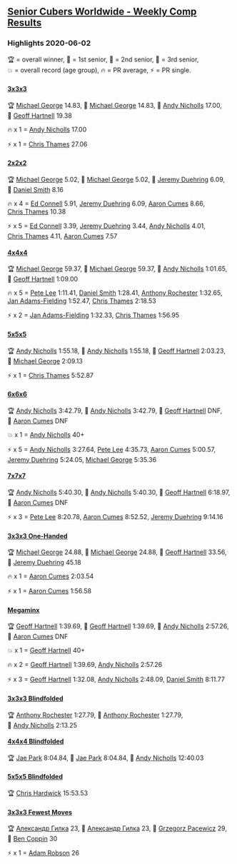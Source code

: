 <style>table {white-space: nowrap;}</style>

## [Senior Cubers Worldwide - Weekly Comp Results](/scw-comp/results/)
### Highlights 2020-06-02

<span style="white-space: nowrap;">🏆 = overall winner</span>, <span style="white-space: nowrap;">🥇 = 1st senior</span>, <span style="white-space: nowrap;">🥈 = 2nd senior</span>, <span style="white-space: nowrap;">🥉 = 3rd senior</span>, <span style="white-space: nowrap;">💥 = overall record (age group)</span>, <span style="white-space: nowrap;">🔥 = PR average</span>, <span style="white-space: nowrap;">⚡ = PR single</span>.

#### [3x3x3](333.md)

<span style="white-space: nowrap;">🏆 [Michael George](../../persons/michael_george/333.md) 14.83</span>, <span style="white-space: nowrap;">🥇 [Michael George](../../persons/michael_george/333.md) 14.83</span>, <span style="white-space: nowrap;">🥈 [Andy Nicholls](../../persons/andy_nicholls/333.md) 17.00</span>, <span style="white-space: nowrap;">🥉 [Geoff Hartnell](../../persons/geoff_hartnell/333.md) 19.38</span>

🔥 x 1 = <span style="white-space: nowrap;">[Andy Nicholls](../../persons/andy_nicholls/333.md) 17.00</span>

⚡ x 1 = <span style="white-space: nowrap;">[Chris Thames](../../persons/chris_thames/333.md) 27.06</span>

#### [2x2x2](222.md)

<span style="white-space: nowrap;">🏆 [Michael George](../../persons/michael_george/222.md) 5.02</span>, <span style="white-space: nowrap;">🥇 [Michael George](../../persons/michael_george/222.md) 5.02</span>, <span style="white-space: nowrap;">🥈 [Jeremy Duehring](../../persons/jeremy_duehring/222.md) 6.09</span>, <span style="white-space: nowrap;">🥉 [Daniel Smith](../../persons/daniel_smith/222.md) 8.16</span>

🔥 x 4 = <span style="white-space: nowrap;">[Ed Connell](../../persons/ed_connell/222.md) 5.91</span>, <span style="white-space: nowrap;">[Jeremy Duehring](../../persons/jeremy_duehring/222.md) 6.09</span>, <span style="white-space: nowrap;">[Aaron Cumes](../../persons/aaron_cumes/222.md) 8.66</span>, <span style="white-space: nowrap;">[Chris Thames](../../persons/chris_thames/222.md) 10.38</span>

⚡ x 5 = <span style="white-space: nowrap;">[Ed Connell](../../persons/ed_connell/222.md) 3.39</span>, <span style="white-space: nowrap;">[Jeremy Duehring](../../persons/jeremy_duehring/222.md) 3.44</span>, <span style="white-space: nowrap;">[Andy Nicholls](../../persons/andy_nicholls/222.md) 4.01</span>, <span style="white-space: nowrap;">[Chris Thames](../../persons/chris_thames/222.md) 4.11</span>, <span style="white-space: nowrap;">[Aaron Cumes](../../persons/aaron_cumes/222.md) 7.57</span>

#### [4x4x4](444.md)

<span style="white-space: nowrap;">🏆 [Michael George](../../persons/michael_george/444.md) 59.37</span>, <span style="white-space: nowrap;">🥇 [Michael George](../../persons/michael_george/444.md) 59.37</span>, <span style="white-space: nowrap;">🥈 [Andy Nicholls](../../persons/andy_nicholls/444.md) 1:01.65</span>, <span style="white-space: nowrap;">🥉 [Geoff Hartnell](../../persons/geoff_hartnell/444.md) 1:09.00</span>

🔥 x 5 = <span style="white-space: nowrap;">[Pete Lee](../../persons/pete_lee/444.md) 1:11.41</span>, <span style="white-space: nowrap;">[Daniel Smith](../../persons/daniel_smith/444.md) 1:28.41</span>, <span style="white-space: nowrap;">[Anthony Rochester](../../persons/anthony_rochester/444.md) 1:32.65</span>, <span style="white-space: nowrap;">[Jan Adams-Fielding](../../persons/jan_adams_fielding/444.md) 1:52.47</span>, <span style="white-space: nowrap;">[Chris Thames](../../persons/chris_thames/444.md) 2:18.53</span>

⚡ x 2 = <span style="white-space: nowrap;">[Jan Adams-Fielding](../../persons/jan_adams_fielding/444.md) 1:32.33</span>, <span style="white-space: nowrap;">[Chris Thames](../../persons/chris_thames/444.md) 1:56.95</span>

#### [5x5x5](555.md)

<span style="white-space: nowrap;">🏆 [Andy Nicholls](../../persons/andy_nicholls/555.md) 1:55.18</span>, <span style="white-space: nowrap;">🥇 [Andy Nicholls](../../persons/andy_nicholls/555.md) 1:55.18</span>, <span style="white-space: nowrap;">🥈 [Geoff Hartnell](../../persons/geoff_hartnell/555.md) 2:03.23</span>, <span style="white-space: nowrap;">🥉 [Michael George](../../persons/michael_george/555.md) 2:09.13</span>

⚡ x 1 = <span style="white-space: nowrap;">[Chris Thames](../../persons/chris_thames/555.md) 5:52.87</span>

#### [6x6x6](666.md)

<span style="white-space: nowrap;">🏆 [Andy Nicholls](../../persons/andy_nicholls/666.md) 3:42.79</span>, <span style="white-space: nowrap;">🥇 [Andy Nicholls](../../persons/andy_nicholls/666.md) 3:42.79</span>, <span style="white-space: nowrap;">🥈 [Geoff Hartnell](../../persons/geoff_hartnell/666.md) DNF</span>, <span style="white-space: nowrap;">🥉 [Aaron Cumes](../../persons/aaron_cumes/666.md) DNF</span>

💥 x 1 = <span style="white-space: nowrap;">[Andy Nicholls](../../persons/andy_nicholls/666.md) 40+</span>

⚡ x 5 = <span style="white-space: nowrap;">[Andy Nicholls](../../persons/andy_nicholls/666.md) 3:27.64</span>, <span style="white-space: nowrap;">[Pete Lee](../../persons/pete_lee/666.md) 4:35.73</span>, <span style="white-space: nowrap;">[Aaron Cumes](../../persons/aaron_cumes/666.md) 5:00.57</span>, <span style="white-space: nowrap;">[Jeremy Duehring](../../persons/jeremy_duehring/666.md) 5:24.05</span>, <span style="white-space: nowrap;">[Michael George](../../persons/michael_george/666.md) 5:35.36</span>

#### [7x7x7](777.md)

<span style="white-space: nowrap;">🏆 [Andy Nicholls](../../persons/andy_nicholls/777.md) 5:40.30</span>, <span style="white-space: nowrap;">🥇 [Andy Nicholls](../../persons/andy_nicholls/777.md) 5:40.30</span>, <span style="white-space: nowrap;">🥈 [Geoff Hartnell](../../persons/geoff_hartnell/777.md) 6:18.97</span>, <span style="white-space: nowrap;">🥉 [Aaron Cumes](../../persons/aaron_cumes/777.md) DNF</span>

⚡ x 3 = <span style="white-space: nowrap;">[Pete Lee](../../persons/pete_lee/777.md) 8:20.78</span>, <span style="white-space: nowrap;">[Aaron Cumes](../../persons/aaron_cumes/777.md) 8:52.52</span>, <span style="white-space: nowrap;">[Jeremy Duehring](../../persons/jeremy_duehring/777.md) 9:14.16</span>

#### [3x3x3 One-Handed](333oh.md)

<span style="white-space: nowrap;">🏆 [Michael George](../../persons/michael_george/333oh.md) 24.88</span>, <span style="white-space: nowrap;">🥇 [Michael George](../../persons/michael_george/333oh.md) 24.88</span>, <span style="white-space: nowrap;">🥈 [Geoff Hartnell](../../persons/geoff_hartnell/333oh.md) 33.56</span>, <span style="white-space: nowrap;">🥉 [Jeremy Duehring](../../persons/jeremy_duehring/333oh.md) 45.18</span>

🔥 x 1 = <span style="white-space: nowrap;">[Aaron Cumes](../../persons/aaron_cumes/333oh.md) 2:03.54</span>

⚡ x 1 = <span style="white-space: nowrap;">[Aaron Cumes](../../persons/aaron_cumes/333oh.md) 1:56.58</span>

#### [Megaminx](minx.md)

<span style="white-space: nowrap;">🏆 [Geoff Hartnell](../../persons/geoff_hartnell/minx.md) 1:39.69</span>, <span style="white-space: nowrap;">🥇 [Geoff Hartnell](../../persons/geoff_hartnell/minx.md) 1:39.69</span>, <span style="white-space: nowrap;">🥈 [Andy Nicholls](../../persons/andy_nicholls/minx.md) 2:57.26</span>, <span style="white-space: nowrap;">🥉 [Aaron Cumes](../../persons/aaron_cumes/minx.md) DNF</span>

💥 x 1 = <span style="white-space: nowrap;">[Geoff Hartnell](../../persons/geoff_hartnell/minx.md) 40+</span>

🔥 x 2 = <span style="white-space: nowrap;">[Geoff Hartnell](../../persons/geoff_hartnell/minx.md) 1:39.69</span>, <span style="white-space: nowrap;">[Andy Nicholls](../../persons/andy_nicholls/minx.md) 2:57.26</span>

⚡ x 3 = <span style="white-space: nowrap;">[Geoff Hartnell](../../persons/geoff_hartnell/minx.md) 1:32.08</span>, <span style="white-space: nowrap;">[Andy Nicholls](../../persons/andy_nicholls/minx.md) 2:48.09</span>, <span style="white-space: nowrap;">[Daniel Smith](../../persons/daniel_smith/minx.md) 8:11.77</span>

#### [3x3x3 Blindfolded](333bf.md)

<span style="white-space: nowrap;">🏆 [Anthony Rochester](../../persons/anthony_rochester/333bf.md) 1:27.79</span>, <span style="white-space: nowrap;">🥇 [Anthony Rochester](../../persons/anthony_rochester/333bf.md) 1:27.79</span>, <span style="white-space: nowrap;">🥈 [Andy Nicholls](../../persons/andy_nicholls/333bf.md) 2:13.25</span>

#### [4x4x4 Blindfolded](444bf.md)

<span style="white-space: nowrap;">🏆 [Jae Park](../../persons/jae_park/444bf.md) 8:04.84</span>, <span style="white-space: nowrap;">🥇 [Jae Park](../../persons/jae_park/444bf.md) 8:04.84</span>, <span style="white-space: nowrap;">🥈 [Andy Nicholls](../../persons/andy_nicholls/444bf.md) 12:40.03</span>

#### [5x5x5 Blindfolded](555bf.md)

<span style="white-space: nowrap;">🏆 [Chris Hardwick](../../persons/chris_hardwick/555bf.md) 15:53.53</span>

#### [3x3x3 Fewest Moves](333fm.md)

<span style="white-space: nowrap;">🏆 [Александр Гилка](../../persons/александр_гилка/333fm.md) 23</span>, <span style="white-space: nowrap;">🥇 [Александр Гилка](../../persons/александр_гилка/333fm.md) 23</span>, <span style="white-space: nowrap;">🥈 [Grzegorz Pacewicz](../../persons/grzegorz_pacewicz/333fm.md) 29</span>, <span style="white-space: nowrap;">🥉 [Ben Coppin](../../persons/ben_coppin/333fm.md) 30</span>

⚡ x 1 = <span style="white-space: nowrap;">[Adam Robson](../../persons/adam_robson/333fm.md) 26</span>


<!-- Global site tag (gtag.js) - Google Analytics -->
<script async src="https://www.googletagmanager.com/gtag/js?id=UA-86348435-3"></script>
<script>window.dataLayer = window.dataLayer || []; function gtag() {dataLayer.push(arguments);} gtag('js', new Date()); gtag('config', 'UA-86348435-3');</script>
